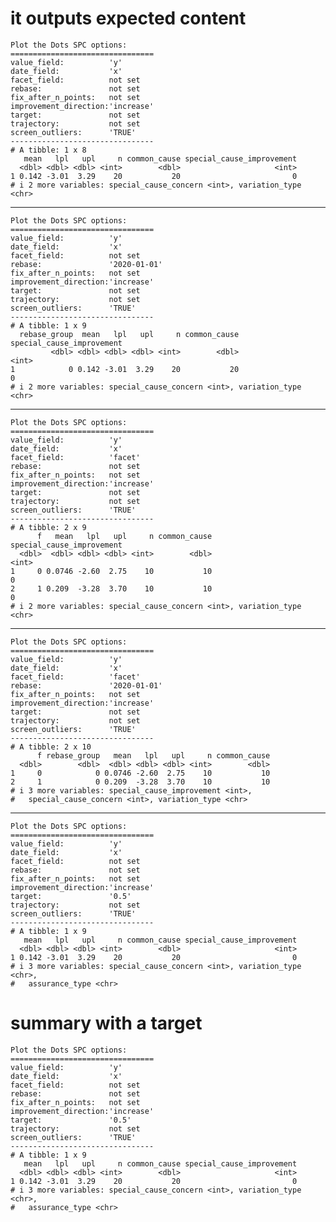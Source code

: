 # it outputs expected content

    Plot the Dots SPC options:
    ================================
    value_field:          'y'
    date_field:           'x'
    facet_field:          not set
    rebase:               not set
    fix_after_n_points:   not set
    improvement_direction:'increase'
    target:               not set
    trajectory:           not set
    screen_outliers:      'TRUE'
    --------------------------------
    # A tibble: 1 x 8
       mean   lpl   upl     n common_cause special_cause_improvement
      <dbl> <dbl> <dbl> <int>        <dbl>                     <int>
    1 0.142 -3.01  3.29    20           20                         0
    # i 2 more variables: special_cause_concern <int>, variation_type <chr>

---

    Plot the Dots SPC options:
    ================================
    value_field:          'y'
    date_field:           'x'
    facet_field:          not set
    rebase:               '2020-01-01'
    fix_after_n_points:   not set
    improvement_direction:'increase'
    target:               not set
    trajectory:           not set
    screen_outliers:      'TRUE'
    --------------------------------
    # A tibble: 1 x 9
      rebase_group  mean   lpl   upl     n common_cause special_cause_improvement
             <dbl> <dbl> <dbl> <dbl> <int>        <dbl>                     <int>
    1            0 0.142 -3.01  3.29    20           20                         0
    # i 2 more variables: special_cause_concern <int>, variation_type <chr>

---

    Plot the Dots SPC options:
    ================================
    value_field:          'y'
    date_field:           'x'
    facet_field:          'facet'
    rebase:               not set
    fix_after_n_points:   not set
    improvement_direction:'increase'
    target:               not set
    trajectory:           not set
    screen_outliers:      'TRUE'
    --------------------------------
    # A tibble: 2 x 9
          f   mean   lpl   upl     n common_cause special_cause_improvement
      <dbl>  <dbl> <dbl> <dbl> <int>        <dbl>                     <int>
    1     0 0.0746 -2.60  2.75    10           10                         0
    2     1 0.209  -3.28  3.70    10           10                         0
    # i 2 more variables: special_cause_concern <int>, variation_type <chr>

---

    Plot the Dots SPC options:
    ================================
    value_field:          'y'
    date_field:           'x'
    facet_field:          'facet'
    rebase:               '2020-01-01'
    fix_after_n_points:   not set
    improvement_direction:'increase'
    target:               not set
    trajectory:           not set
    screen_outliers:      'TRUE'
    --------------------------------
    # A tibble: 2 x 10
          f rebase_group   mean   lpl   upl     n common_cause
      <dbl>        <dbl>  <dbl> <dbl> <dbl> <int>        <dbl>
    1     0            0 0.0746 -2.60  2.75    10           10
    2     1            0 0.209  -3.28  3.70    10           10
    # i 3 more variables: special_cause_improvement <int>,
    #   special_cause_concern <int>, variation_type <chr>

---

    Plot the Dots SPC options:
    ================================
    value_field:          'y'
    date_field:           'x'
    facet_field:          not set
    rebase:               not set
    fix_after_n_points:   not set
    improvement_direction:'increase'
    target:               '0.5'
    trajectory:           not set
    screen_outliers:      'TRUE'
    --------------------------------
    # A tibble: 1 x 9
       mean   lpl   upl     n common_cause special_cause_improvement
      <dbl> <dbl> <dbl> <int>        <dbl>                     <int>
    1 0.142 -3.01  3.29    20           20                         0
    # i 3 more variables: special_cause_concern <int>, variation_type <chr>,
    #   assurance_type <chr>

# summary with a target

    Plot the Dots SPC options:
    ================================
    value_field:          'y'
    date_field:           'x'
    facet_field:          not set
    rebase:               not set
    fix_after_n_points:   not set
    improvement_direction:'increase'
    target:               '0.5'
    trajectory:           not set
    screen_outliers:      'TRUE'
    --------------------------------
    # A tibble: 1 x 9
       mean   lpl   upl     n common_cause special_cause_improvement
      <dbl> <dbl> <dbl> <int>        <dbl>                     <int>
    1 0.142 -3.01  3.29    20           20                         0
    # i 3 more variables: special_cause_concern <int>, variation_type <chr>,
    #   assurance_type <chr>

